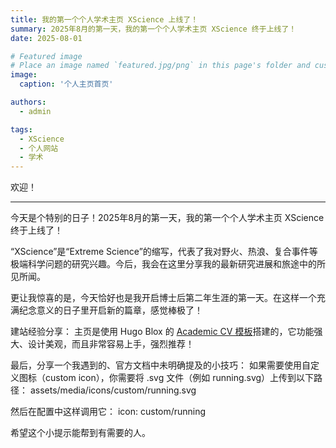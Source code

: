 ```yaml
---
title: 我的第一个个人学术主页 XScience 上线了！
summary: 2025年8月的第一天，我的第一个个人学术主页 XScience 终于上线了！
date: 2025-08-01

# Featured image
# Place an image named `featured.jpg/png` in this page's folder and customize its options here.
image:
  caption: '个人主页首页'

authors:
  - admin

tags:
  - XScience
  - 个人网站
  - 学术
---
```


欢迎！

------

今天是个特别的日子！2025年8月的第一天，我的第一个个人学术主页 XScience 终于上线了！

“XScience”是“Extreme Science”的缩写，代表了我对野火、热浪、复合事件等极端科学问题的研究兴趣。今后，我会在这里分享我的最新研究进展和旅途中的所见所闻。

更让我惊喜的是，今天恰好也是我开启博士后第二年生涯的第一天。在这样一个充满纪念意义的日子里开启新的篇章，感觉棒极了！

建站经验分享：
主页是使用 Hugo Blox 的 [Academic CV 模板](https://hugoblox.com/templates/details/academic-cv/)搭建的，它功能强大、设计美观，而且非常容易上手，强烈推荐！

最后，分享一个我遇到的、官方文档中未明确提及的小技巧：
如果需要使用自定义图标（custom icon），你需要将 .svg 文件（例如 running.svg）上传到以下路径：
assets/media/icons/custom/running.svg

然后在配置中这样调用它：
icon: custom/running

希望这个小提示能帮到有需要的人。
